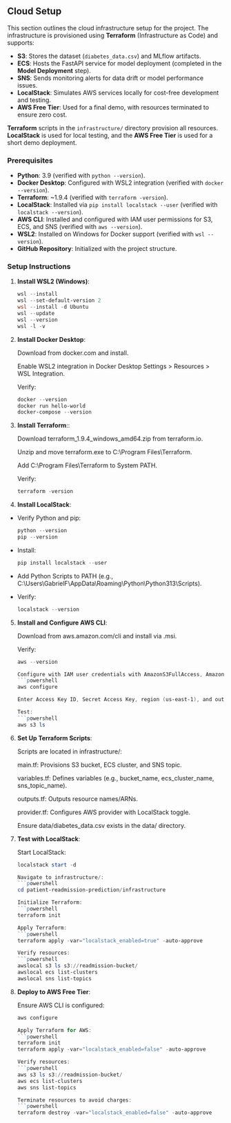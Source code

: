 ## Cloud Setup

This section outlines the cloud infrastructure setup for the project. The infrastructure is provisioned using **Terraform** (Infrastructure as Code) and supports:
- **S3**: Stores the dataset (`diabetes_data.csv`) and MLflow artifacts.
- **ECS**: Hosts the FastAPI service for model deployment (completed in the **Model Deployment** step).
- **SNS**: Sends monitoring alerts for data drift or model performance issues.
- **LocalStack**: Simulates AWS services locally for cost-free development and testing.
- **AWS Free Tier**: Used for a final demo, with resources terminated to ensure zero cost.

**Terraform** scripts in the `infrastructure/` directory provision all resources. **LocalStack** is used for local testing, and the **AWS Free Tier** is used for a short demo deployment.

### Prerequisites
- **Python**: 3.9 (verified with `python --version`).
- **Docker Desktop**: Configured with WSL2 integration (verified with `docker --version`).
- **Terraform**: ~1.9.4 (verified with `terraform -version`).
- **LocalStack**: Installed via `pip install localstack --user` (verified with `localstack --version`).
- **AWS CLI**: Installed and configured with IAM user permissions for S3, ECS, and SNS (verified with `aws --version`).
- **WSL2**: Installed on Windows for Docker support (verified with `wsl --version`).
- **GitHub Repository**: Initialized with the project structure.

### Setup Instructions
1. **Install WSL2 (Windows)**:
   ```powershell
   wsl --install
   wsl --set-default-version 2
   wsl --install -d Ubuntu
   wsl --update
   wsl --version
   wsl -l -v
   
2. **Install Docker Desktop**:
   
   Download from docker.com and install.

   Enable WSL2 integration in Docker Desktop Settings > Resources > WSL Integration.

   Verify:
   ```powershell
   docker --version
   docker run hello-world
   docker-compose --version

3. **Install Terraform**::

   Download terraform_1.9.4_windows_amd64.zip from terraform.io.

   Unzip and move terraform.exe to C:\Program Files\Terraform.

   Add C:\Program Files\Terraform to System PATH.

   Verify:
   ```powershell
   terraform -version

4. **Install LocalStack**:

- Verify Python and pip:
   ```powershell
   python --version
   pip --version

- Install:
   ```powershell
   pip install localstack --user

- Add Python Scripts to PATH (e.g., C:\Users\GabrielF\AppData\Roaming\Python\Python313\Scripts).

- Verify:
   ```powershell
   localstack --version

5. **Install and Configure AWS CLI**:

   Download from aws.amazon.com/cli and install via .msi.

   Verify:
   ```powershell
   aws --version

   Configure with IAM user credentials with AmazonS3FullAccess, AmazonECS_FullAccess, and AmazonSNSFullAccess:
   ```powershell
   aws configure

   Enter Access Key ID, Secret Access Key, region (us-east-1), and output format (json).

   Test:
   ```powershell
   aws s3 ls

6. **Set Up Terraform Scripts**:

   Scripts are located in infrastructure/:

   main.tf: Provisions S3 bucket, ECS cluster, and SNS topic.

   variables.tf: Defines variables (e.g., bucket_name, ecs_cluster_name, sns_topic_name).

   outputs.tf: Outputs resource names/ARNs.

   provider.tf: Configures AWS provider with LocalStack toggle.

   Ensure data/diabetes_data.csv exists in the data/ directory.

7. **Test with LocalStack**:

   Start LocalStack:
   ```powershell
   localstack start -d

   Navigate to infrastructure/:
   ```powershell
   cd patient-readmission-prediction/infrastructure

   Initialize Terraform:
   ```powershell
   terraform init

   Apply Terraform:
   ```powershell
   terraform apply -var="localstack_enabled=true" -auto-approve

   Verify resources:
   ```powershell
   awslocal s3 ls s3://readmission-bucket/
   awslocal ecs list-clusters
   awslocal sns list-topics

8. **Deploy to AWS Free Tier**:

   Ensure AWS CLI is configured:
   ```powershell
   aws configure

   Apply Terraform for AWS:
   ```powershell
   terraform init
   terraform apply -var="localstack_enabled=false" -auto-approve

   Verify resources:
   ```powershell
   aws s3 ls s3://readmission-bucket/
   aws ecs list-clusters
   aws sns list-topics

   Terminate resources to avoid charges:
   ```powershell
   terraform destroy -var="localstack_enabled=false" -auto-approve
